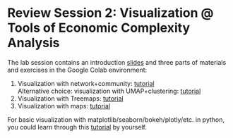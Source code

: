 # Review Session 2: Visualization @ Tools of Economic Complexity Analysis

The lab session contains an introduction [slides](https://docs.google.com/presentation/d/1URZammv5GSz4Ox8O_7UEcLpexjRsqYu9/edit?usp=sharing&ouid=103090252117033866349&rtpof=true&sd=true) and three parts of materials and exercises in the Google Colab environment:

1. Visualization with network+community: [tutorial](https://colab.research.google.com/drive/1fOJy5VK7MKSk0WDCrMCKhXVuh5PIEkXj)  
Alternative choice: visualization with UMAP+clustering: [tutorial](https://colab.research.google.com/drive/1TCxyDt2WHRx8TEBolqRFPCGFWlXIFsFk)
2. Visualization with Treemaps: [tutorial](https://colab.research.google.com/drive/1gSgO74bBSi8kXpS18ApphGbvekGMKulK)
3. Visualization with maps: [tutorial](https://colab.research.google.com/drive/10OQGFzGh1mQdrv_z7M9-8z8gr3uN0v-p)

For basic visualization with matplotlib/seaborn/bokeh/plotly/etc. in python, you could learn through this [tutorial](https://colab.research.google.com/notebooks/charts.ipynb) by yourself.
